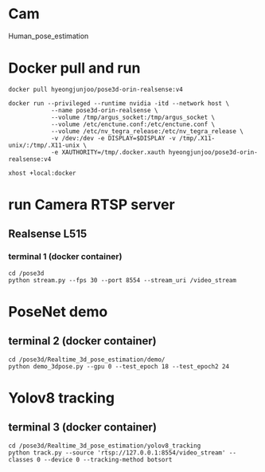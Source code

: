 # Cam
Human_pose_estimation

# Docker pull and run
```
docker pull hyeongjunjoo/pose3d-orin-realsense:v4
```
```
docker run --privileged --runtime nvidia -itd --network host \
            --name pose3d-orin-realsense \
            --volume /tmp/argus_socket:/tmp/argus_socket \
            --volume /etc/enctune.conf:/etc/enctune.conf \
            --volume /etc/nv_tegra_release:/etc/nv_tegra_release \
            -v /dev:/dev -e DISPLAY=$DISPLAY -v /tmp/.X11-unix/:/tmp/.X11-unix \ 
            -e XAUTHORITY=/tmp/.docker.xauth hyeongjunjoo/pose3d-orin-realsense:v4
```
```
xhost +local:docker
```
# run Camera RTSP server
## Realsense L515
### terminal 1 (docker container)
```
cd /pose3d
python stream.py --fps 30 --port 8554 --stream_uri /video_stream
```

# PoseNet demo
## terminal 2 (docker container)
```
cd /pose3d/Realtime_3d_pose_estimation/demo/
python demo_3dpose.py --gpu 0 --test_epoch 18 --test_epoch2 24
```

# Yolov8 tracking
## terminal 3 (docker container)
```
cd /pose3d/Realtime_3d_pose_estimation/yolov8_tracking
python track.py --source 'rtsp://127.0.0.1:8554/video_stream' --classes 0 --device 0 --tracking-method botsort
```
